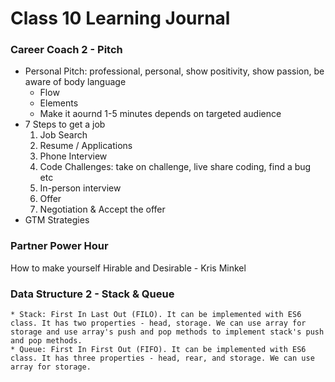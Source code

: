 # Class 10 Learning Journal

### Career Coach 2 - Pitch
  * Personal Pitch: professional, personal, show positivity, show passion, be aware of body language
    * Flow
    * Elements
    * Make it aournd 1-5 minutes depends on targeted audience
  * 7 Steps to get a job
    1. Job Search
    2. Resume / Applications
    3. Phone Interview
    4. Code Challenges: take on challenge, live share coding, find a bug etc
    5. In-person interview
    6. Offer
    7. Negotiation & Accept the offer
  * GTM Strategies

  ### Partner Power Hour
  How to make yourself Hirable and Desirable - Kris Minkel

  ### Data Structure 2 - Stack & Queue
    * Stack: First In Last Out (FILO). It can be implemented with ES6 class. It has two properties - head, storage. We can use array for storage and use array's push and pop methods to implement stack's push and pop methods.
    * Queue: First In First Out (FIFO). It can be implemented with ES6 class. It has three properties - head, rear, and storage. We can use array for storage. 